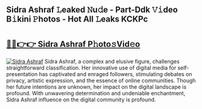 ## Sidra Ashraf 𝙻eaked 𝙽u𝚍e - Part-Ddk 𝚅𝚒deo B𝚒kini 𝙿hotos - Hot All 𝙻eaks KCKPc

# <h2><a href="http://ld0jnnv.urlbe.top/?page=Sidra+Ashraf">🔗🔗👉👉 Sidra Ashraf P𝚑oto𝚜Vid𝚎o</a></h2>

[![Sidra Ashraf](https://i.imgur.com/eBuTRDB.gif)](http://ld0jnnv.urlbe.top/?page=Sidra+Ashraf)
Sidra Ashraf, a complex and elusive figure, challenges straightforward classification. Her innovative use of digital media for self-presentation has captivated and enraged followers, stimulating debates on privacy, artistic expression, and the essence of online communities. Though her future intentions are unknown, her impact on the digital landscape is profound. With unwavering determination and undeniable enchantment, Sidra Ashraf influence on the digital community is profound.
